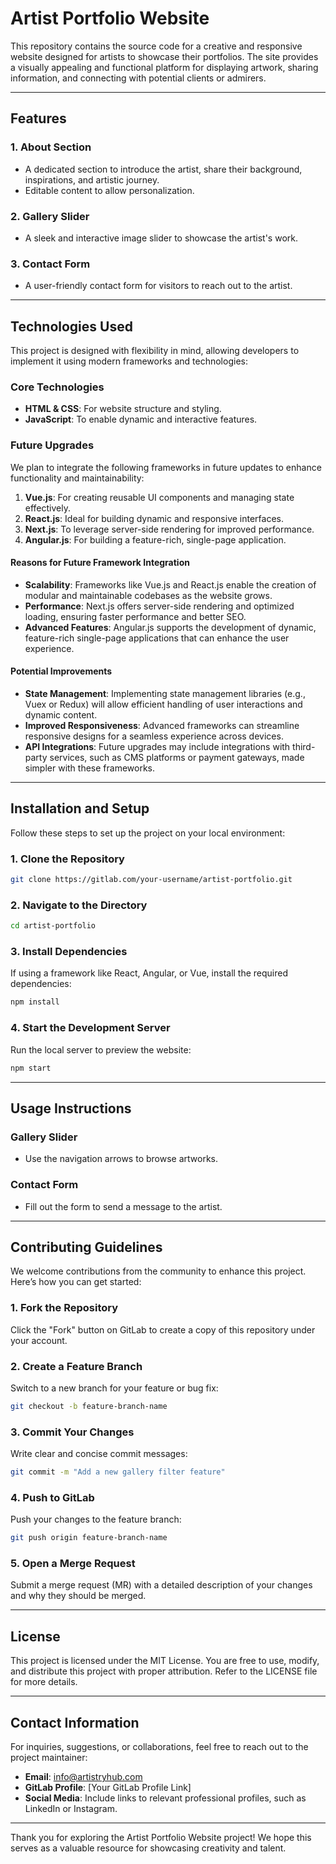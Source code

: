 # Artist Portfolio Website

This repository contains the source code for a creative and responsive website designed for artists to showcase their portfolios. The site provides a visually appealing and functional platform for displaying artwork, sharing information, and connecting with potential clients or admirers.

---

## Features

### **1. About Section**
- A dedicated section to introduce the artist, share their background, inspirations, and artistic journey.
- Editable content to allow personalization.

### **2. Gallery Slider**
- A sleek and interactive image slider to showcase the artist's work.

### **3. Contact Form**
- A user-friendly contact form for visitors to reach out to the artist.

---

## Technologies Used

This project is designed with flexibility in mind, allowing developers to implement it using modern frameworks and technologies:

### **Core Technologies**
- **HTML & CSS**: For website structure and styling.
- **JavaScript**: To enable dynamic and interactive features.

### **Future Upgrades**
We plan to integrate the following frameworks in future updates to enhance functionality and maintainability:

1. **Vue.js**: For creating reusable UI components and managing state effectively.
2. **React.js**: Ideal for building dynamic and responsive interfaces.
3. **Next.js**: To leverage server-side rendering for improved performance.
4. **Angular.js**: For building a feature-rich, single-page application.

#### **Reasons for Future Framework Integration**
- **Scalability**: Frameworks like Vue.js and React.js enable the creation of modular and maintainable codebases as the website grows.
- **Performance**: Next.js offers server-side rendering and optimized loading, ensuring faster performance and better SEO.
- **Advanced Features**: Angular.js supports the development of dynamic, feature-rich single-page applications that can enhance the user experience.

#### **Potential Improvements**
- **State Management**: Implementing state management libraries (e.g., Vuex or Redux) will allow efficient handling of user interactions and dynamic content.
- **Improved Responsiveness**: Advanced frameworks can streamline responsive designs for a seamless experience across devices.
- **API Integrations**: Future upgrades may include integrations with third-party services, such as CMS platforms or payment gateways, made simpler with these frameworks.

---

## Installation and Setup

Follow these steps to set up the project on your local environment:

### **1. Clone the Repository**
```bash
git clone https://gitlab.com/your-username/artist-portfolio.git
```

### **2. Navigate to the Directory**
```bash
cd artist-portfolio
```

### **3. Install Dependencies**
If using a framework like React, Angular, or Vue, install the required dependencies:
```bash
npm install
```

### **4. Start the Development Server**
Run the local server to preview the website:
```bash
npm start
```

---

## Usage Instructions

### **Gallery Slider**
- Use the navigation arrows to browse artworks.

### **Contact Form**
- Fill out the form to send a message to the artist.

---

## Contributing Guidelines

We welcome contributions from the community to enhance this project. Here’s how you can get started:

### **1. Fork the Repository**
Click the "Fork" button on GitLab to create a copy of this repository under your account.

### **2. Create a Feature Branch**
Switch to a new branch for your feature or bug fix:
```bash
git checkout -b feature-branch-name
```

### **3. Commit Your Changes**
Write clear and concise commit messages:
```bash
git commit -m "Add a new gallery filter feature"
```

### **4. Push to GitLab**
Push your changes to the feature branch:
```bash
git push origin feature-branch-name
```

### **5. Open a Merge Request**
Submit a merge request (MR) with a detailed description of your changes and why they should be merged.

---

## License

This project is licensed under the MIT License. You are free to use, modify, and distribute this project with proper attribution. Refer to the LICENSE file for more details.

---

## Contact Information

For inquiries, suggestions, or collaborations, feel free to reach out to the project maintainer:

- **Email**: info@artistryhub.com
- **GitLab Profile**: [Your GitLab Profile Link]
- **Social Media**: Include links to relevant professional profiles, such as LinkedIn or Instagram.

---

Thank you for exploring the Artist Portfolio Website project! We hope this serves as a valuable resource for showcasing creativity and talent.
